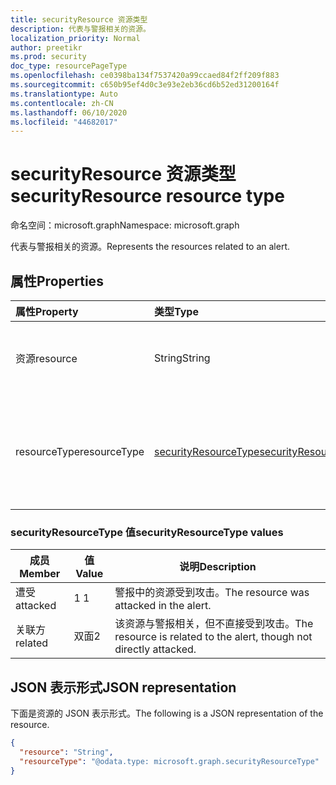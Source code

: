 ```yaml
---
title: securityResource 资源类型
description: 代表与警报相关的资源。
localization_priority: Normal
author: preetikr
ms.prod: security
doc_type: resourcePageType
ms.openlocfilehash: ce0398ba134f7537420a99ccaed84f2ff209f883
ms.sourcegitcommit: c650b95ef4d0c3e93e2eb36cd6b52ed31200164f
ms.translationtype: Auto
ms.contentlocale: zh-CN
ms.lasthandoff: 06/10/2020
ms.locfileid: "44682017"
---
```

# <a name="securityresource-resource-type"></a><span data-ttu-id="c9815-103">securityResource 资源类型</span><span class="sxs-lookup"><span data-stu-id="c9815-103">securityResource resource type</span></span>

<span data-ttu-id="c9815-104">命名空间：microsoft.graph</span><span class="sxs-lookup"><span data-stu-id="c9815-104">Namespace: microsoft.graph</span></span>

<span data-ttu-id="c9815-105">代表与警报相关的资源。</span><span class="sxs-lookup"><span data-stu-id="c9815-105">Represents the resources related to an alert.</span></span>

## <a name="properties"></a><span data-ttu-id="c9815-106">属性</span><span class="sxs-lookup"><span data-stu-id="c9815-106">Properties</span></span>

| <span data-ttu-id="c9815-107">属性</span><span class="sxs-lookup"><span data-stu-id="c9815-107">Property</span></span>   | <span data-ttu-id="c9815-108">类型</span><span class="sxs-lookup"><span data-stu-id="c9815-108">Type</span></span>|<span data-ttu-id="c9815-109">Description</span><span class="sxs-lookup"><span data-stu-id="c9815-109">Description</span></span>|
|:---------------|:--------|:----------|
|<span data-ttu-id="c9815-110">资源</span><span class="sxs-lookup"><span data-stu-id="c9815-110">resource</span></span>|<span data-ttu-id="c9815-111">String</span><span class="sxs-lookup"><span data-stu-id="c9815-111">String</span></span>|<span data-ttu-id="c9815-112">与当前警报相关的资源的名称。</span><span class="sxs-lookup"><span data-stu-id="c9815-112">Name of the resource that is related to current alert.</span></span> <span data-ttu-id="c9815-113">\*\*\*\* 必需。</span><span class="sxs-lookup"><span data-stu-id="c9815-113">**Required**.</span></span>|
|<span data-ttu-id="c9815-114">resourceType</span><span class="sxs-lookup"><span data-stu-id="c9815-114">resourceType</span></span>|[<span data-ttu-id="c9815-115">securityResourceType</span><span class="sxs-lookup"><span data-stu-id="c9815-115">securityResourceType</span></span>](#securityresourcetype-values)|<span data-ttu-id="c9815-116">表示与警报相关的安全资源的类型。</span><span class="sxs-lookup"><span data-stu-id="c9815-116">Represents type of security resources related to an alert.</span></span> <span data-ttu-id="c9815-117">可取值为：`attacked`、`related`。</span><span class="sxs-lookup"><span data-stu-id="c9815-117">Possible values are: `attacked`, `related`.</span></span>|

### <a name="securityresourcetype-values"></a><span data-ttu-id="c9815-118">securityResourceType 值</span><span class="sxs-lookup"><span data-stu-id="c9815-118">securityResourceType values</span></span>

|<span data-ttu-id="c9815-119">成员</span><span class="sxs-lookup"><span data-stu-id="c9815-119">Member</span></span>|<span data-ttu-id="c9815-120">值</span><span class="sxs-lookup"><span data-stu-id="c9815-120">Value</span></span>|<span data-ttu-id="c9815-121">说明</span><span class="sxs-lookup"><span data-stu-id="c9815-121">Description</span></span>|
|-|-|-|
|<span data-ttu-id="c9815-122">遭受</span><span class="sxs-lookup"><span data-stu-id="c9815-122">attacked</span></span>|<span data-ttu-id="c9815-123">1 </span><span class="sxs-lookup"><span data-stu-id="c9815-123">1</span></span>|<span data-ttu-id="c9815-124">警报中的资源受到攻击。</span><span class="sxs-lookup"><span data-stu-id="c9815-124">The resource was attacked in the alert.</span></span>|
|<span data-ttu-id="c9815-125">关联方</span><span class="sxs-lookup"><span data-stu-id="c9815-125">related</span></span>|<span data-ttu-id="c9815-126">双面</span><span class="sxs-lookup"><span data-stu-id="c9815-126">2</span></span>|<span data-ttu-id="c9815-127">该资源与警报相关，但不直接受到攻击。</span><span class="sxs-lookup"><span data-stu-id="c9815-127">The resource is related to the alert, though not directly attacked.</span></span>|

## <a name="json-representation"></a><span data-ttu-id="c9815-128">JSON 表示形式</span><span class="sxs-lookup"><span data-stu-id="c9815-128">JSON representation</span></span>

<span data-ttu-id="c9815-129">下面是资源的 JSON 表示形式。</span><span class="sxs-lookup"><span data-stu-id="c9815-129">The following is a JSON representation of the resource.</span></span>

<!-- {
  "blockType": "resource",
  "optionalProperties": [
  ],
  "@odata.type": "microsoft.graph.securityResource"
}-->

```json
{
  "resource": "String",
  "resourceType": "@odata.type: microsoft.graph.securityResourceType"
}
```

<!-- uuid: 8fcb5dbc-d5aa-4681-8e31-b001d5168d79
2015-10-25 14:57:30 UTC -->
<!-- {
  "type": "#page.annotation",
  "description": "securityResource resource",
  "keywords": "",
  "section": "documentation",
  "tocPath": ""
}-->
